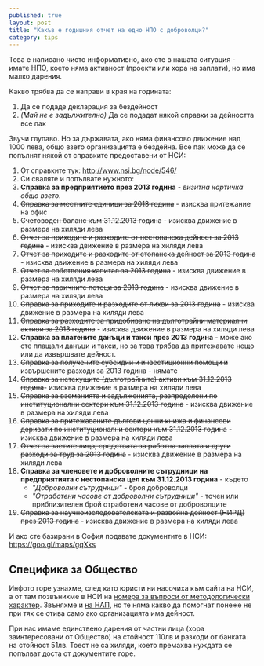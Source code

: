```yaml
---
published: true
layout: post
title: "Какъв е годишния отчет на едно НПО с доброволци?"
category: tips
---
```


Това е написано чисто информативно, ако сте в нашата ситуация - имате НПО, което няма активност (проекти или хора на заплати), но има малко дарения.

Какво трябва да се направи в края на годината:
1. Да се подаде декларация за бездейност
1. *(Май не е задължително)* Да се подадат някой справки за дейността все пак 

Звучи глупаво. Но за държавата, ако няма финансово движение над 1000 лева, общо взето организацията е бездейна. Все пак може да се попълнят някой от справките предоставени от НСИ:

1. От справките тук: http://www.nsi.bg/node/546/
1. Си сваляте и попълвате нужното:
  1. **Справка за предприятието през 2013 година** - _визитна картичка общо взето._
  2. ~~Справка за местните единици за 2013 година~~ - изисква притежание на офис
  3. ~~Счетоводен баланс към 31.12.2013 година~~ - изисква движение в размера на хиляди лева
  4. ~~Отчет за приходите и разходите от нестопанска дейност за 2013 година~~  - изисква движение в размера на хиляди лева
  5. ~~Отчет за приходите и разходите от стопанска дейност за 2013 година~~ - изисква движение в размера на хиляди лева
  6. ~~Отчет за собствения капитал за 2013 година~~ - изисква движение в размера на хиляди лева
  7. ~~Отчет за паричните потоци за 2013 година~~ - изисква движение в размера на хиляди лева
  8. ~~Справка за приходите и разходите от лихви за 2013 година~~ - изисква движение в размера на хиляди лева
  9. ~~Справка за разходите за придобиване на дълготрайни материални активи за 2013 година~~ - изисква движение в размера на хиляди лева
  10. **Справка за платените данъци и такси през 2013 година** - може ако сте плащали данъци и такси, но за това трябва да притежавате нещо или да извършвате дейност.
  11. ~~Справка за получените субсидии и инвестиционни помощи и извършените разходи за 2013 година~~ - нямате
  12. ~~Справка за нетекущите (дълготрайните) активи към 31.12.2013 година~~- изисква движение в размера на хиляди лева
  13. ~~Справка за вземанията и задълженията, разпределени по институционални сектори към 31.12.2013 година~~ - изисква движение в размера на хиляди лева
  14. ~~Справка за притежаваните дългови ценни книжа и финансови деривати по институционални сектори към 31.12.2013 година~~ - изисква движение в размера на хиляди лева
  15. ~~Отчет за заетите лица, средствата за работна заплата и други разходи за труд за 2013 година~~ - изисква движение в размера на хиляди лева
  16. **Справка за членовете и доброволните сътрудници на предприятията с нестопанска цел към 31.12.2013 година** - където
      - _"Доброволни сътрудници"_ - броя доброволци
      - _"Отработени часове от доброволни сътрудници"_ - точен или приблизителен брой отработени часове от доброволците
  17. ~~Справка за научноизследователската и развойна дейност (НИРД) през 2013 година~~  - изисква движение в размера на хиляди лева

И ако сте базирани в София подавате документите в НСИ: https://goo.gl/maps/gqXks

## Специфика за Общество
Инфото горе узнахме, след като юристи ни насочиха към сайта на НСИ, а от там позвънихме в НСИ на [номера за въпроси от методологически характер](http://www.nsi.bg/node/509). Звъняхме и [на НАП](http://www.nap.bg/page?id=24), но те няма какво да помогнат понеже не при тях се отива само ако организацията има дейност. 

При нас имаме единствено дарения от частни лица (хора заинтересовани от Общество) на стойност 110лв и разходи от банката на стойност 51лв. Тоест не са хиляди, което премахва нуждата се попълват доста от документите горе.